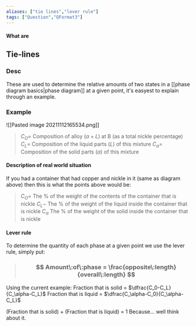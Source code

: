 ```yaml
---
aliases: ["tie lines","lever rule"]
tags: ["Question","QFormat3"]
---
```


#### What are
## Tie-lines
### Desc
These are used to determine the relative amounts of two states in a [[phase diagram basics|phase diagram]] at a given point, it's easyest to explain through an example.

### Example
![[Pasted image 20211112165534.png]]

> $C_O=$ Composition of alloy ($\alpha+L$) at B (as a total nickle percentage)
> $C_L=$ Composition of the liquid parts ($L$) of this mixture
> $C_\alpha=$ Composition of the solid parts ($\alpha$) of this mixture

#### Description of real world situation
If you had a container that had copper and nickle in it (same as diagram above) then this is what the points above would be:
> $C_O=$ The % of the weight of the contents of the container that is nickle
> $C_L-$ The % of the weight of the liquid inside the container that is nickle
> $C_\alpha$ The % of the weight of the solid inside the container that is nickle

#### Lever rule
To determine the quantity of each phase at a given point we use the lever rule, simply put:

> ### $$ Amount\:of\:phase = \frac{opposite\:length}{overall\:length} $$ 

Using the current example:
Fraction that is solid = $\dfrac{C_0-C_L}{C_\alpha-C_L}$
Fraction that is liquid = $\dfrac{C_\alpha-C_0}{C_\alpha-C_L}$

(Fraction that is solid) + (Fraction that is liquid) = 1
Because... well think about it.